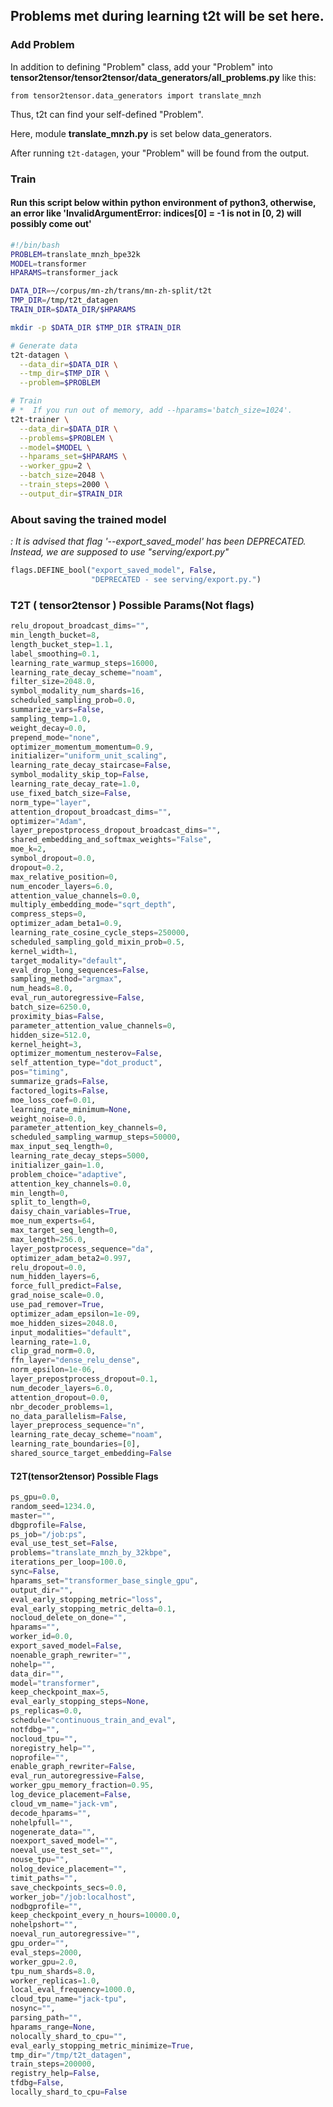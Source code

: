 ## Problems met during learning t2t will be set here.
###  Add Problem
In addition to defining "Problem" class, add your "Problem" into **tensor2tensor/tensor2tensor/data_generators/all_problems.py** like this: 
``` 
from tensor2tensor.data_generators import translate_mnzh
``` 
Thus, t2t can find your self-defined "Problem".

Here, module **translate_mnzh.py** is set below data_generators. 

After running  ` t2t-datagen `, your "Problem" will be found from the output. 

### Train 
#### Run this script below within python environment of python3, otherwise, an error like 'InvalidArgumentError: indices[0] = -1 is not in [0, 2) will possibly come out'
```bash
#!/bin/bash
PROBLEM=translate_mnzh_bpe32k
MODEL=transformer
HPARAMS=transformer_jack

DATA_DIR=~/corpus/mn-zh/trans/mn-zh-split/t2t
TMP_DIR=/tmp/t2t_datagen
TRAIN_DIR=$DATA_DIR/$HPARAMS

mkdir -p $DATA_DIR $TMP_DIR $TRAIN_DIR

# Generate data
t2t-datagen \
  --data_dir=$DATA_DIR \
  --tmp_dir=$TMP_DIR \
  --problem=$PROBLEM

# Train
# *  If you run out of memory, add --hparams='batch_size=1024'.
t2t-trainer \
  --data_dir=$DATA_DIR \
  --problems=$PROBLEM \
  --model=$MODEL \
  --hparams_set=$HPARAMS \
  --worker_gpu=2 \
  --batch_size=2048 \
  --train_steps=2000 \
  --output_dir=$TRAIN_DIR

```
### About saving the trained model
   *: It is advised that flag '--export_saved_model' has been DEPRECATED. 
     Instead, we are supposed to use "serving/export.py"*
```python
flags.DEFINE_bool("export_saved_model", False,
                  "DEPRECATED - see serving/export.py.")
```

### T2T ( tensor2tensor ) Possible Params(Not flags)
```python
relu_dropout_broadcast_dims="",
min_length_bucket=8,
length_bucket_step=1.1,
label_smoothing=0.1,
learning_rate_warmup_steps=16000,
learning_rate_decay_scheme="noam",
filter_size=2048.0,
symbol_modality_num_shards=16,
scheduled_sampling_prob=0.0,
summarize_vars=False,
sampling_temp=1.0,
weight_decay=0.0,
prepend_mode="none",
optimizer_momentum_momentum=0.9,
initializer="uniform_unit_scaling",
learning_rate_decay_staircase=False,
symbol_modality_skip_top=False,
learning_rate_decay_rate=1.0,
use_fixed_batch_size=False,
norm_type="layer",
attention_dropout_broadcast_dims="",
optimizer="Adam",
layer_prepostprocess_dropout_broadcast_dims="",
shared_embedding_and_softmax_weights="False",
moe_k=2,
symbol_dropout=0.0,
dropout=0.2,
max_relative_position=0,
num_encoder_layers=6.0,
attention_value_channels=0.0,
multiply_embedding_mode="sqrt_depth",
compress_steps=0,
optimizer_adam_beta1=0.9,
learning_rate_cosine_cycle_steps=250000,
scheduled_sampling_gold_mixin_prob=0.5,
kernel_width=1,
target_modality="default",
eval_drop_long_sequences=False,
sampling_method="argmax",
num_heads=8.0,
eval_run_autoregressive=False,
batch_size=6250.0,
proximity_bias=False,
parameter_attention_value_channels=0,
hidden_size=512.0,
kernel_height=3,
optimizer_momentum_nesterov=False,
self_attention_type="dot_product",
pos="timing",
summarize_grads=False,
factored_logits=False,
moe_loss_coef=0.01,
learning_rate_minimum=None,
weight_noise=0.0,
parameter_attention_key_channels=0,
scheduled_sampling_warmup_steps=50000,
max_input_seq_length=0,
learning_rate_decay_steps=5000,
initializer_gain=1.0,
problem_choice="adaptive",
attention_key_channels=0.0,
min_length=0,
split_to_length=0,
daisy_chain_variables=True,
moe_num_experts=64,
max_target_seq_length=0,
max_length=256.0,
layer_postprocess_sequence="da",
optimizer_adam_beta2=0.997,
relu_dropout=0.0,
num_hidden_layers=6,
force_full_predict=False,
grad_noise_scale=0.0,
use_pad_remover=True,
optimizer_adam_epsilon=1e-09,
moe_hidden_sizes=2048.0,
input_modalities="default",
learning_rate=1.0,
clip_grad_norm=0.0,
ffn_layer="dense_relu_dense",
norm_epsilon=1e-06,
layer_prepostprocess_dropout=0.1,
num_decoder_layers=6.0,
attention_dropout=0.0,
nbr_decoder_problems=1,
no_data_parallelism=False,
layer_preprocess_sequence="n",
learning_rate_decay_scheme="noam",
learning_rate_boundaries=[0],
shared_source_target_embedding=False
```
#### T2T(tensor2tensor) Possible Flags
```python
ps_gpu=0.0,
random_seed=1234.0,
master="",
dbgprofile=False,
ps_job="/job:ps",
eval_use_test_set=False,
problems="translate_mnzh_by_32kbpe",
iterations_per_loop=100.0,
sync=False,
hparams_set="transformer_base_single_gpu",
output_dir="",
eval_early_stopping_metric="loss",
eval_early_stopping_metric_delta=0.1,
nocloud_delete_on_done="",
hparams="",
worker_id=0.0,
export_saved_model=False,
noenable_graph_rewriter="",
nohelp="",
data_dir="",
model="transformer",
keep_checkpoint_max=5,
eval_early_stopping_steps=None,
ps_replicas=0.0,
schedule="continuous_train_and_eval",
notfdbg="",
nocloud_tpu="",
noregistry_help="",
noprofile="",
enable_graph_rewriter=False,
eval_run_autoregressive=False,
worker_gpu_memory_fraction=0.95,
log_device_placement=False,
cloud_vm_name="jack-vm",
decode_hparams="",
nohelpfull="",
nogenerate_data="",
noexport_saved_model="",
noeval_use_test_set="",
nouse_tpu="",
nolog_device_placement="",
timit_paths="",
save_checkpoints_secs=0.0,
worker_job="/job:localhost",
nodbgprofile="",
keep_checkpoint_every_n_hours=10000.0,
nohelpshort="",
noeval_run_autoregressive="",
gpu_order="",
eval_steps=2000,
worker_gpu=2.0,
tpu_num_shards=8.0,
worker_replicas=1.0,
local_eval_frequency=1000.0,
cloud_tpu_name="jack-tpu",
nosync="",
parsing_path="",
hparams_range=None,
nolocally_shard_to_cpu="",
eval_early_stopping_metric_minimize=True,
tmp_dir="/tmp/t2t_datagen",
train_steps=200000,
registry_help=False,
tfdbg=False,
locally_shard_to_cpu=False
```